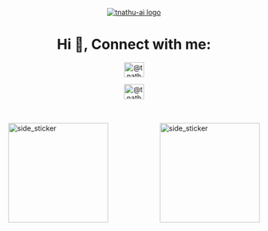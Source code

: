 

<!--
**tnathu-ai/tnathu-ai** is a ✨ _special_ ✨ repository because its `README.md` (this file) appears on your GitHub profile.

Here are some ideas to get you started:

- 🔭 I’m currently working on ...
- 🌱 I’m currently learning ...
- 👯 I’m looking to collaborate on ...
- 🤔 I’m looking for help with ...
- 💬 Ask me about ...
- 📫 How to reach me: ...
- 😄 Pronouns: ...
- ⚡ Fun fact: ...
-->

<p align="center">
<a href=# target="blank"><img align="center" src="https://i.ibb.co/wY08Xwr/Neural-Network-Logo.png" alt="tnathu-ai logo"/></a> 
</p>
<h1 align="center">Hi 👋, Connect with me:</h1>

</p>
<p align="center">
<a href="https://www.kaggle.com/tnathu" target="blank"><img align="center" src="https://raw.githubusercontent.com/rahuldkjain/github-profile-readme-generator/master/src/images/icons/Social/kaggle.svg" alt="@tnathu-ai" height="30" width="40" /></a>
</p>
<p align="center">
<a href="https://www.behance.net/tnathu-ai" target="blank"><img align="center" src="https://raw.githubusercontent.com/rahuldkjain/github-profile-readme-generator/master/src/images/icons/Social/behance.svg" alt="@tnathu-ai" height="30" width="40" /></a>
</p>


<br><br>
<img width=200px height=200px alt="side_sticker" src="https://media.giphy.com/media/TEnXkcsHrP4YedChhA/giphy.gif" />
<img align="right" width=200px height=200px alt="side_sticker" src="https://media.giphy.com/media/TEnXkcsHrP4YedChhA/giphy.gif" />


